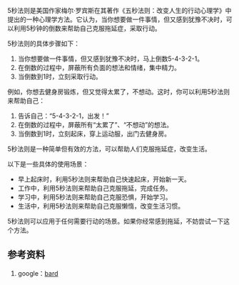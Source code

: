 5秒法则是美国作家梅尔·罗宾斯在其著作《五秒法则：改变人生的行动心理学》中提出的一种心理学方法。它认为，当你想要做一件事情，但又感到犹豫不决时，可以利用5秒钟的倒数来帮助自己克服拖延症，采取行动。

5秒法则的具体步骤如下：

1. 当你想要做一件事情，但又感到犹豫不决时，马上倒数5-4-3-2-1。
2. 在倒数的过程中，屏蔽所有负面的想法和情绪，集中精力。
3. 当倒数到1时，立刻采取行动。

例如，你想去健身房锻炼，但又觉得太累了，不想动。这时，你可以利用5秒法则来帮助自己：

1. 告诉自己：“5-4-3-2-1，出发！”
2. 在倒数的过程中，屏蔽所有“太累了”、“不想动”的想法。
3. 当倒数到1时，立刻起床，穿上运动服，出门去健身房。

5秒法则是一种简单但有效的方法，可以帮助人们克服拖延症，改变生活。

以下是一些具体的使用场景：

* 早上起床时，利用5秒法则来帮助自己快速起床，开始新一天。
* 工作中，利用5秒法则来帮助自己克服拖延，完成任务。
* 学习中，利用5秒法则来帮助自己克服恐惧，开始学习。
* 生活中，利用5秒法则来帮助自己克服懒惰，改变生活习惯。

5秒法则可以应用于任何需要行动的场景。如果你经常感到拖延，不妨尝试一下这个方法。

## 参考资料
1. google：[bard](https://bard.google.com/)